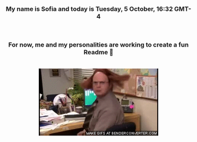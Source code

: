 


<div align="center">
<h3 >My name is Sofia and today is Tuesday, 5 October, 16:32 GMT-4</h3><br>
<h3 >For now, me and my personalities are working to create a fun Readme 👋
</h3><br>
<img src='img/dwight.gif' alt='working...'/>
</div>

